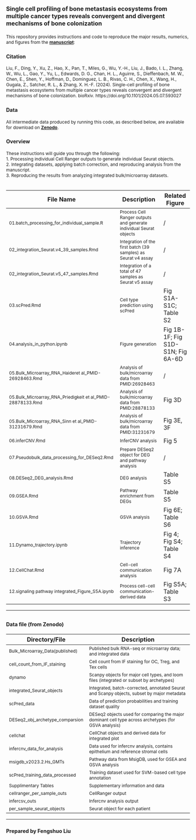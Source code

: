 # <span style="font-size: 16px;">Single cell profiling of bone metastasis ecosystems from multiple cancer types reveals convergent and divergent mechanisms of bone colonization</span>

<span style="font-size: 12px;">
This repository provides instructions and code to reproduce the major results, numerics, and figures from the <a href="https://doi.org/10.1101/2024.05.07.593027"><b>manuscript</b></a>:
</span>

### <span style="font-size: 14px;">Citation</span>
<span style="font-size: 12px;">
Liu, F., Ding, Y., Xu, Z., Hao, X., Pan, T., Miles, G., Wu, Y.-H., Liu, J., Bado, I. L., Zhang, W., Wu, L., Gao, Y., Yu, L., Edwards, D. G., Chan, H. L., Aguirre, S., Dieffenbach, M. W., Chen, E., Shen, Y., Hoffman, D., Dominguez, L. B., Rivas, C. H., Chen, X., Wang, H., Gugala, Z., Satcher, R. L., & Zhang, X. H.-F. (2024). Single-cell profiling of bone metastasis ecosystems from multiple cancer types reveals convergent and divergent mechanisms of bone colonization. bioRxiv. https://doi.org/10.1101/2024.05.07.593027
</span>

<br>

### <span style="font-size: 14px;">Data</span>
<span style="font-size: 12px;">
All intermediate data produced by running this code, as described below, are available for download on <a href="https://zenodo.org/uploads/14270977"><b>Zenodo</b></a>.
</span>

### <span style="font-size: 14px;">Overview</span>
<span style="font-size: 12px;">
These instructions will guide you through the following:
<br>
1. Processing individual Cell Ranger outputs to generate individual Seurat objects.  
<br>
2. Integrating datasets, applying batch correction, and reproducing analysis from the manuscript.  
<br>
3. Reproducing the results from analyzing integrated bulk/microarray datasets.  
<br>
</span>

<br>

| **File Name**                                    | **Description**                                                                 | **Related Figure**             |
|--------------------------------------------------|---------------------------------------------------------------------------------|--------------------------------|
| <span style="font-size: 12px;">01.batch_processing_for_individual_sample.R</span>      | <span style="font-size: 12px;">Process Cell Ranger outputs and generate individual Seurat objects</span>              | /                              |
| <span style="font-size: 12px;">02_integration_Seurat.v4_39_samples.Rmd</span>          | <span style="font-size: 12px;">Integration of the first batch (39 samples) as Seurat v4 assay</span>                  | /                              |
| <span style="font-size: 12px;">02_integration_Seurat.v5_47_samples.Rmd</span>          | <span style="font-size: 12px;">Integration of a total of 47 samples as Seurat v5 assay</span>                         | /                              |
| <span style="font-size: 12px;">03.scPred.Rmd</span>                                    | <span style="font-size: 12px;">Cell type prediction using scPred</span>                                              | Fig S1A-S1C; Table S2          |
| <span style="font-size: 12px;">04.analysis_in_python.ipynb</span>                      | <span style="font-size: 12px;">Figure generation</span>                                                              | Fig 1B-1F; Fig S1D-S1N; Fig 6A-6D |
| <span style="font-size: 12px;">05.Bulk_Microarray_RNA_Haideret al_PMID-26928463.Rmd</span> | <span style="font-size: 12px;">Analysis of bulk/microarray data from PMID:26928463</span>                             | /                              |
| <span style="font-size: 12px;">05.Bulk_Microarray_RNA_Priedigkeit et al_PMID-28878133.Rmd</span> | <span style="font-size: 12px;">Analysis of bulk/microarray data from PMID:28878133</span>                             | Fig 3D                         |
| <span style="font-size: 12px;">05.Bulk_Microarray_RNA_Sinn et al_PMID-31231679.Rmd</span> | <span style="font-size: 12px;">Analysis of bulk/microarray data from PMID:31231679</span>                             | Fig 3E, 3F                    |
| <span style="font-size: 12px;">06.inferCNV.Rmd</span>                                  | <span style="font-size: 12px;">InferCNV analysis</span>                                                              | Fig 5                          |
| <span style="font-size: 12px;">07.Pseudobulk_data_processing_for_DESeq2.Rmd</span>     | <span style="font-size: 12px;">Prepare DESeq2 object for DEG and pathway analysis</span>                              | /                              |
| <span style="font-size: 12px;">08.DESeq2_DEG_analysis.Rmd</span>                       | <span style="font-size: 12px;">DEG analysis</span>                                                                   | Table S5                       |
| <span style="font-size: 12px;">09.GSEA.Rmd</span>                                      | <span style="font-size: 12px;">Pathway enrichment from DEGs</span>                                                   | Table S5                       |
| <span style="font-size: 12px;">10.GSVA.Rmd</span>                                      | <span style="font-size: 12px;">GSVA analysis</span>                                                                  | Fig 6E; Table S6               |
| <span style="font-size: 12px;">11.Dynamo_trajectory.ipynb</span>                       | <span style="font-size: 12px;">Trajectory inference</span>                                                           | Fig 4; Fig S4; Table S4        |
| <span style="font-size: 12px;">12.CellChat.Rmd</span>                                  | <span style="font-size: 12px;">Cell-cell communication analysis</span>                                               | Fig 7A                         |
| <span style="font-size: 12px;">12.signaling pathway integrated_Figure_S5A.ipynb</span> | <span style="font-size: 12px;">Process cell-cell communication-derived data</span>                                   | Fig S5A; Table S3              |

---

## <span style="font-size: 14px;">Data file (from Zenodo)</span>

| Directory/File                      | Description                                                                 |
|-------------------------------------|-----------------------------------------------------------------------------|
| <span style="font-size: 12px;">Bulk_Microarray_Data(published)</span>     | <span style="font-size: 12px;">Published bulk RNA-seq or microarray data; and integrated data</span>             |
| <span style="font-size: 12px;">cell_count_from_IF_staining</span>         | <span style="font-size: 12px;">Cell count from IF staining for OC, Treg, and Tex cells</span>                    |
| <span style="font-size: 12px;">dynamo</span>                              | <span style="font-size: 12px;">Scanpy objects for major cell types, and loom files (integrated or subset by archetypes)</span> |
| <span style="font-size: 12px;">integrated_Seurat_objects</span>           | <span style="font-size: 12px;">Integrated, batch-corrected, annotated Seurat and Scanpy objects, subset by major metadata</span> |
| <span style="font-size: 12px;">scPred_data</span>                         | <span style="font-size: 12px;">Data of prediction probabilities and training dataset quality</span>              |
| <span style="font-size: 12px;">DESeq2_obj_archetype_comparsion</span>     | <span style="font-size: 12px;">DESeq2 objects used for comparing the major dominant cell type across archetypes (for GSVA analysis)</span> |
| <span style="font-size: 12px;">cellchat</span>                            | <span style="font-size: 12px;">CellChat objects and derived data for integrated plot</span>                      |
| <span style="font-size: 12px;">infercnv_data_for_analysis</span>          | <span style="font-size: 12px;">Data used for infercnv analysis, contains epithelium and reference stromal cells</span> |
| <span style="font-size: 12px;">msigdb_v2023.2.Hs_GMTs</span>              | <span style="font-size: 12px;">Pathway data from MsigDB, used for GSEA and GSVA analysis</span>                  |
| <span style="font-size: 12px;">scPred_training_data_processed</span>      | <span style="font-size: 12px;">Training dataset used for SVM-based cell type annotation</span>                   |
| <span style="font-size: 12px;">Supplimentary Tables</span>                | <span style="font-size: 12px;">Supplementary information and data</span>                                         |
| <span style="font-size: 12px;">cellranger_per_sample_outs</span>          | <span style="font-size: 12px;">CellRanger output</span>                                                          |
| <span style="font-size: 12px;">infercsv_outs</span>                       | <span style="font-size: 12px;">Infercnv analysis output</span>                                                   |
| <span style="font-size: 12px;">per_sample_seurat_objects</span>           | <span style="font-size: 12px;">Seurat object for each patient</span>                                             |

---

### <span style="font-size: 14px;">Prepared by Fengshuo Liu</span>
